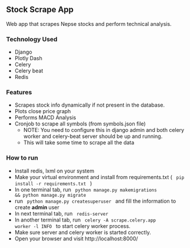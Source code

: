 ## Stock Scrape App
Web app that scrapes Nepse stocks and perform technical analysis.

### Technology Used
- Django
- Plotly Dash
- Celery
- Celery beat
- Redis

### Features
- Scrapes stock info dynamically if not present in the database.
- Plots close price graph
- Performs MACD Analysis
- Cronjob to scrape all symbols (from symbols.json file)
  - NOTE: You need to configure this in django admin and both celery worker and celery-beat server should be up and running.
  - This will take some time to scrape all the data


### How to run
- Install redis, lxml on your system
- Make your virtual environment and install from requirements.txt ( <code> pip install -r requirements.txt </code> )
- In one terminal tab, run <code> python manage.py makemigrations && python manage.py migrate</code>
- run <code> python manage.py createsuperuser </code> and fill the information to create <b> admin </b> user
- In next terminal tab, run <code> redis-server </code>
- In another terminal tab, run <code> celery -A scrape.celery.app worker -l INFO </code> to start celery worker process.
- Make sure server and celery worker is started correctly. 
- Open your browser and visit http://localhost:8000/

